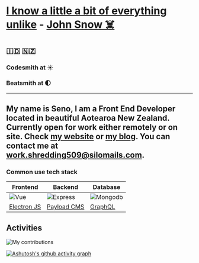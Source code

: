 # [I know a little a bit of everything unlike](https://stackoverflow.com/users/2836564/seno?tab=profile) - [John Snow ☠️](https://knowyourmeme.com/memes/you-know-nothing-jon-snow)
## 🇮🇩 🇳🇿
### Codesmith at ☀️
### Beatsmith at 🌓

---
My name is Seno, I am a Front End Developer located in beautiful Aotearoa New Zealand. Currently open for work either remotely or on site.
Check [my website](https://seno.me) or [my blog](https://sen.ooo).
You can contact me at **work.shredding509@silomails.com**.
---

### Common use tech stack

| Frontend      | Backend      | Database |
| ------------- | ------------- | --------- |
| <img src="https://upload.wikimedia.org/wikipedia/commons/9/95/Vue.js_Logo_2.svg" alt="Vue" /> | <img src="https://upload.wikimedia.org/wikipedia/commons/6/64/Expressjs.png" alt="Express" /> | <img src="https://upload.wikimedia.org/wikipedia/commons/thumb/9/93/MongoDB_Logo.svg/320px-MongoDB_Logo.svg.png" alt="Mongodb" />|
| [Electron JS](https://www.electronjs.org/) | [Payload CMS](https://payloadcms.com/) | [GraphQL](https://graphql.org/) |

## Activities
<img src="https://green-wall.leoku.dev/api/og/share/s-en-o" alt="My contributions" />

[![Ashutosh's github activity graph](https://github-readme-activity-graph.vercel.app/graph?username=s-en-o&bg_color=000000&color=ffffff&line=00ff40&point=00ffff&area=true&hide_border=true)](https://github.com/ashutosh00710/github-readme-activity-graph)
